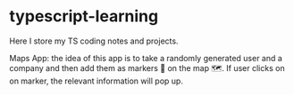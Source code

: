 # typescript-learning


Here I store my TS coding notes and projects.


Maps App: the idea of this app is to take a randomly generated user and a company and then add them as markers 📍 on the map 🗺️. If user clicks on on marker, the relevant information will pop up.
